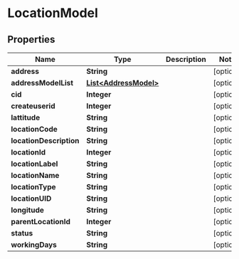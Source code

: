 

# LocationModel


## Properties

| Name | Type | Description | Notes |
|------------ | ------------- | ------------- | -------------|
|**address** | **String** |  |  [optional] |
|**addressModelList** | [**List&lt;AddressModel&gt;**](AddressModel.md) |  |  [optional] |
|**cid** | **Integer** |  |  [optional] |
|**createuserid** | **Integer** |  |  [optional] |
|**lattitude** | **String** |  |  [optional] |
|**locationCode** | **String** |  |  [optional] |
|**locationDescription** | **String** |  |  [optional] |
|**locationId** | **Integer** |  |  [optional] |
|**locationLabel** | **String** |  |  [optional] |
|**locationName** | **String** |  |  [optional] |
|**locationType** | **String** |  |  [optional] |
|**locationUID** | **String** |  |  [optional] |
|**longitude** | **String** |  |  [optional] |
|**parentLocationId** | **Integer** |  |  [optional] |
|**status** | **String** |  |  [optional] |
|**workingDays** | **String** |  |  [optional] |



